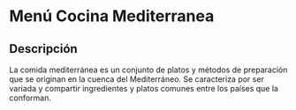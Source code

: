 # Menú Cocina Mediterranea

## Descripción
La comida mediterránea es un conjunto de platos y métodos de preparación que se originan en la cuenca del Mediterráneo. Se caracteriza por ser variada y compartir ingredientes y platos comunes entre los países que la conforman.